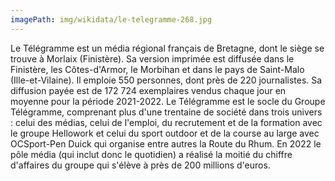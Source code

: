 ```yaml
---
imagePath: img/wikidata/le-telegramme-268.jpg
---
```


Le Télégramme est un média régional français de Bretagne, dont le siège se trouve à Morlaix (Finistère). Sa version imprimée est diffusée dans le Finistère, les Côtes-d'Armor, le Morbihan et dans le pays de Saint-Malo (Ille-et-Vilaine).
Il emploie 550 personnes, dont près de 220 journalistes. 
Sa diffusion payée est de 172 724 exemplaires vendus chaque jour en moyenne pour la période 2021-2022.
Le Télégramme est le socle du Groupe Télégramme, comprenant plus d'une trentaine de société dans trois univers : celui des médias, celui de l'emploi, du recrutement et de la formation avec le groupe Hellowork et celui du sport outdoor et de la course au large avec OCSport-Pen Duick qui organise entre autres la Route du Rhum. En 2022 le pôle média (qui inclut donc le quotidien) a réalisé la moitié du chiffre d'affaires du groupe qui s'élève à près de 200 millions d'euros.
